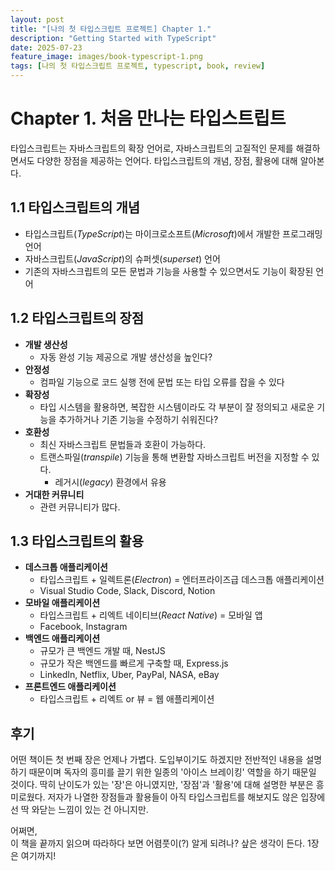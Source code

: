 ```yaml
---
layout: post
title: "[나의 첫 타입스크립트 프로젝트] Chapter 1."
description: "Getting Started with TypeScript"
date: 2025-07-23
feature_image: images/book-typescript-1.png
tags: [나의 첫 타입스크립트 프로젝트, typescript, book, review]
---
```


# Chapter 1. 처음 만나는 타입스트립트

타입스크립트는 자바스크립트의 확장 언어로, 자바스크립트의 고질적인 문제를 해결하면서도 다양한 장점을 제공하는 언어다. 타입스크립트의 개념, 장점, 활용에 대해 알아본다.

<!--more-->

## 1.1 타입스크립트의 개념

+ 타입스크립트(_TypeScript_)는 마이크로소프트(_Microsoft_)에서 개발한 프로그래밍 언어
+ 자바스크립트(_JavaScript_)의 슈퍼셋(_superset_) 언어
+ 기존의 자바스크립트의 모든 문법과 기능을 사용할 수 있으면서도 기능이 확장된 언어

## 1.2 타입스크립트의 장점

+ **개발 생산성**
  + 자동 완성 기능 제공으로 개발 생산성을 높인다?
+ **안정성**
  + 컴파일 기능으로 코드 실행 전에 문법 또는 타입 오류를 잡을 수 있다
+ **확장성**
  + 타입 시스템을 활용하면, 복잡한 시스템이라도 각 부분이 잘 정의되고 새로운 기능을 추가하거나 기존 기능을 수정하기 쉬워진다?
+ **호환성**
  + 최신 자바스크립트 문법들과 호환이 가능하다.
  + 트랜스파일(*transpile*) 기능을 통해 변환할 자바스크립트 버전을 지정할 수 있다.
    + 레거시(*legacy*) 환경에서 유용
+ **거대한 커뮤니티**
  + 관련 커뮤니티가 많다.

## 1.3 타입스크립트의 활용

+ **데스크톱 애플리케이션**
  + 타입스크립트 + 일렉트론(_Electron_) = 엔터프라이즈급 데스크톱 애플리케이션
  + Visual Studio Code, Slack, Discord, Notion
+ **모바일 애플리케이션**
  + 타입스크립트 + 리엑트 네이티브(_React Native_) = 모바일 앱
  + Facebook, Instagram
+ **백엔드 애플리케이션**
  + 규모가 큰 백엔드 개발 때, NestJS
  + 규모가 작은 백엔드를 빠르게 구축할 때, Express.js
  + LinkedIn, Netflix, Uber, PayPal, NASA, eBay
+ **프론트엔드 애플리케이션**
  + 타입스크립트 + 리엑트 or 뷰 = 웹 애플리케이션

## 후기

어떤 책이든 첫 번째 장은 언제나 가볍다. 도입부이기도 하겠지만 전반적인 내용을 설명하기 때문이며 독자의 흥미를 끌기 위한 일종의 '아이스 브레이킹' 역할을 하기 때문일 것이다.
딱히 난이도가 있는 '장'은 아니였지만, '장점'과 '활용'에 대해 설명한 부분은 흥미로웠다. 저자가 나열한 장점들과 활용들이 아직 타입스크립트를 해보지도 않은 입장에선 딱 와닫는 느낌이 있는 건 아니지만.

어쩌면, <br>
이 책을 끝까지 읽으며 따라하다 보면 어렴풋이(?) 알게 되려나? 샆은 생각이 든다. 1장은 여기까지!